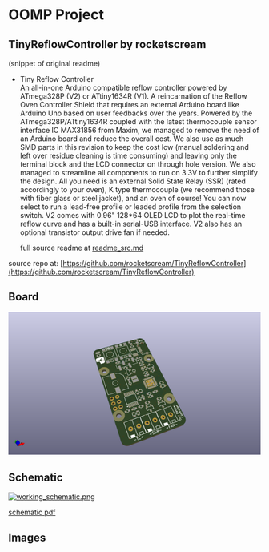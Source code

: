 # OOMP Project  
## TinyReflowController  by rocketscream  
  
(snippet of original readme)  
  
- Tiny Reflow Controller  
An all-in-one Arduino compatible reflow controller powered by ATmega328P (V2) or ATtiny1634R (V1). A reincarnation of the Reflow Oven Controller Shield that requires an external Arduino board like Arduino Uno based on user feedbacks over the years. Powered by the ATmega328P/ATtiny1634R coupled with the latest thermocouple sensor interface IC MAX31856 from Maxim, we managed to remove the need of an Arduino board and reduce the overall cost. We also use as much SMD parts in this revision to keep the cost low (manual soldering and left over residue cleaning is time consuming) and leaving only the terminal block and the LCD connector on through hole version. We also managed to streamline all components to run on 3.3V to further simplify the design. All you need is an external Solid State Relay (SSR) (rated accordingly to your oven), K type thermocouple (we recommend those with fiber glass or steel jacket), and an oven of course! You can now select to run a lead-free profile or leaded profile from the selection switch. V2 comes with 0.96" 128*64 OLED LCD to plot the real-time reflow curve and has a built-in serial-USB interface. V2 also has an optional transistor output drive fan if needed.   
  
  full source readme at [readme_src.md](readme_src.md)  
  
source repo at: [https://github.com/rocketscream/TinyReflowController](https://github.com/rocketscream/TinyReflowController)  
## Board  
  
[![working_3d.png](working_3d_600.png)](working_3d.png)  
## Schematic  
  
[![working_schematic.png](working_schematic_600.png)](working_schematic.png)  
  
[schematic pdf](working_schematic.pdf)  
## Images  
